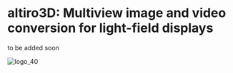 # altiro3D: Multiview image and video conversion for light-field displays

to be added soon

![logo_40](https://user-images.githubusercontent.com/84878752/224785497-60c3ef3c-f341-4485-8194-dcfae28c8bd3.png)

